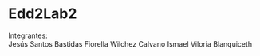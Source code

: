 # Edd2Lab2
Integrantes:  
Jesús Santos Bastidas 
Fiorella Wilchez Calvano 
Ismael Viloria Blanquiceth

